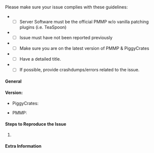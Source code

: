 <!-- DO NOT REMOVE THIS:
failing to complete the required fields will result in the issue being closed due to insufficient information.
-->
Please make sure your issue complies with these guidelines:
- * [ ] Server Software must be the official PMMP w/o vanilla patching plugins (i.e. TeaSpoon)
- * [ ] Issue must have not been reported previously
- * [ ] Make sure you are on the latest version of PMMP & PiggyCrates
- * [ ] Have a detailed title.
- * [ ] If possible, provide crashdumps/errors related to the issue.

#### **General**
<!-- Briefly describe what is wrong. -->

#### **Version:**
<!-- Do /version PiggyCrates to check, do not input "latest". -->
- PiggyCrates:
<!-- Do /version to check, do not input "latest". -->
- PMMP:

#### **Steps to Reproduce the Issue**
<!-- How do you reproduce the issue? -->
1.

#### **Extra Information**
<!-- Anything else we should know? -->
